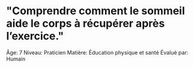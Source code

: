 # "Comprendre comment le sommeil aide le corps à récupérer après l’exercice."

Âge: 7
Niveau: Praticien
Matière: Éducation physique et santé
Évalué par: Humain